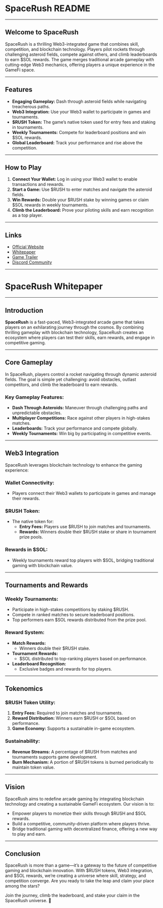 
# **SpaceRush README**

---

## **Welcome to SpaceRush**

SpaceRush is a thrilling Web3-integrated game that combines skill, competition, and blockchain technology. Players pilot rockets through challenging asteroid fields, compete against others, and climb leaderboards to earn $SOL rewards. The game merges traditional arcade gameplay with cutting-edge Web3 mechanics, offering players a unique experience in the GameFi space.

---

## **Features**

- **Engaging Gameplay:** Dash through asteroid fields while navigating treacherous paths.
- **Web3 Integration:** Use your Web3 wallet to participate in games and tournaments.
- **$RUSH Token:** The game’s native token used for entry fees and staking in tournaments.
- **Weekly Tournaments:** Compete for leaderboard positions and win $SOL rewards.
- **Global Leaderboard:** Track your performance and rise above the competition.

---

## **How to Play**

1. **Connect Your Wallet:** Log in using your Web3 wallet to enable transactions and rewards.
2. **Start a Game:** Use $RUSH to enter matches and navigate the asteroid fields.
3. **Win Rewards:** Double your $RUSH stake by winning games or claim $SOL rewards in weekly tournaments.
4. **Climb the Leaderboard:** Prove your piloting skills and earn recognition as a top player.

---

## **Links**

- [Official Website](#)
- [Whitepaper](#)
- [Game Trailer](#)
- [Discord Community](#)

---

# **SpaceRush Whitepaper**

---

## **Introduction**

**SpaceRush** is a fast-paced, Web3-integrated arcade game that takes players on an exhilarating journey through the cosmos. By combining thrilling gameplay with blockchain technology, SpaceRush creates an ecosystem where players can test their skills, earn rewards, and engage in competitive gaming.

---

## **Core Gameplay**

In SpaceRush, players control a rocket navigating through dynamic asteroid fields. The goal is simple yet challenging: avoid obstacles, outlast competitors, and climb the leaderboard to earn rewards.

### **Key Gameplay Features:**
- **Dash Through Asteroids:** Maneuver through challenging paths and unpredictable obstacles.
- **Multiplayer Competitions:** Race against other players in high-stakes matches.
- **Leaderboards:** Track your performance and compete globally.
- **Weekly Tournaments:** Win big by participating in competitive events.

---

## **Web3 Integration**

SpaceRush leverages blockchain technology to enhance the gaming experience:

### **Wallet Connectivity:**
- Players connect their Web3 wallets to participate in games and manage their rewards.

### **$RUSH Token:**

- The native token for:
  - **Entry Fees:** Players use $RUSH to join matches and tournaments.
  - **Rewards:** Winners double their $RUSH stake or share in tournament prize pools.

### **Rewards in $SOL:**

- Weekly tournaments reward top players with $SOL, bridging traditional gaming with blockchain value.

---

## **Tournaments and Rewards**

### **Weekly Tournaments:**

- Participate in high-stakes competitions by staking $RUSH.
- Compete in ranked matches to secure leaderboard positions.
- Top performers earn $SOL rewards distributed from the prize pool.

### **Reward System:**

- **Match Rewards:**
  - Winners double their $RUSH stake.
- **Tournament Rewards:**
  - $SOL distributed to top-ranking players based on performance.
- **Leaderboard Recognition:**
  - Exclusive badges and rewards for top players.

---

## **Tokenomics**

### **$RUSH Token Utility:**

1. **Entry Fees:** Required to join matches and tournaments.
2. **Reward Distribution:** Winners earn $RUSH or $SOL based on performance.
3. **Game Economy:** Supports a sustainable in-game ecosystem.

### **Sustainability:**

- **Revenue Streams:** A percentage of $RUSH from matches and tournaments supports game development.
- **Burn Mechanism:** A portion of $RUSH tokens is burned periodically to maintain token value.

---

## **Vision**

SpaceRush aims to redefine arcade gaming by integrating blockchain technology and creating a sustainable GameFi ecosystem. Our vision is to:
- Empower players to monetize their skills through $RUSH and $SOL rewards.
- Build a competitive, community-driven platform where players thrive.
- Bridge traditional gaming with decentralized finance, offering a new way to play and earn.

---

## **Conclusion**

SpaceRush is more than a game—it’s a gateway to the future of competitive gaming and blockchain innovation. With $RUSH tokens, Web3 integration, and $SOL rewards, we’re creating a universe where skill, strategy, and competition converge. Are you ready to take the leap and claim your place among the stars?

Join the journey, climb the leaderboard, and stake your claim in the SpaceRush universe. 🚀
